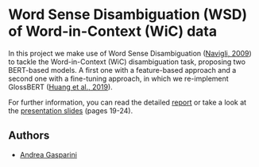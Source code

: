 # Word Sense Disambiguation (WSD) of Word-in-Context (WiC) data

In this project we make use of Word Sense Disambiguation ([Navigli, 2009](https://doi.org/10.1145/1459352.1459355)) to tackle the Word-in-Context (WiC) disambiguation task, proposing two BERT-based models.
A first one with a feature-based approach and a second one with a fine-tuning approach, in which we re-implement GlossBERT ([Huang et al., 2019](https://aclanthology.org/D19-1355)).

For further information, you can read the detailed [report](report.pdf) or take a look at the [presentation slides](presentation.pdf) (pages 19-24).

## Authors

- [Andrea Gasparini](https://github.com/andrea-gasparini)

<!--

# NLP-2021: Third Homework
This is the third homework of the NLP 2021 course at Sapienza University of Rome.

#### Instructor
* **Roberto Navigli**
	* Webpage: http://wwwusers.di.uniroma1.it/~navigli/

#### Teaching Assistants
* **Cesare Campagnano**
* **Pere-Lluís Huguet Cabot**

#### Course Info
* http://naviglinlp.blogspot.com/

## Requirements

* Ubuntu distribution
	* Either 19.10 or the current LTS are perfectly fine
	* If you do not have it installed, please use a virtual machine (or install it as your secondary OS). Plenty of tutorials online for this part
* [conda](https://docs.conda.io/projects/conda/en/latest/index.html), a package and environment management system particularly used for Python in the ML community

## Notes
Unless otherwise stated, all commands here are expected to be run from the root directory of this project

## Setup Environment

As mentioned in the slides, differently from previous years, this year we will be using Docker to remove any issue pertaining your code runnability. If test.sh runs
on your machine (and you do not edit any uneditable file), it will run on ours as well; we cannot stress enough this point.

Please note that, if it turns out it does not run on our side, and yet you claim it run on yours, the **only explanation** would be that you edited restricted files, 
messing up with the environment reproducibility: regardless of whether or not your code actually runs on your machine, if it does not run on ours, 
you will be failed automatically. **Only edit the allowed files**.

To run *test.sh*, we need to perform two additional steps:
* Install Docker
* Setup a client

For those interested, *test.sh* essentially setups a server exposing your model through a REST Api and then queries this server, evaluating your model.

### Install Docker

```
curl -fsSL get.docker.com -o get-docker.sh
sudo sh get-docker.sh
rm get-docker.sh
sudo usermod -aG docker $USER
```

Unfortunately, for the latter command to have effect, you need to **logout** and re-login. **Do it** before proceeding. For those who might be
unsure what *logout* means, simply reboot your Ubuntu OS.

### Setup Client

Your model will be exposed through a REST server. In order to call it, we need a client. The client has already been written
(the evaluation script) but it needs some dependecies to run. We will be using conda to create the environment for this client.

```
conda create -n nlp2021-hw3 python=3.7
conda activate nlp2021-hw3
pip install -r requirements.txt
```

## Run

*test.sh* is a simple bash script. To run it ONLY for WiC:

```
conda activate nlp2021-hw3
bash test.sh data/dev.jsonl
``` 

Actually, you can replace *data/dev.jsonl* to point to a different file, as far as the target file has the same format.

To run it for BOTH WiC AND WSD:
```
conda activate nlp2021-hw3
bash test.sh data/dev.jsonl data/dev_wsd.txt
```

If you hadn't changed *hw3/stud/model.py* yet when you run test.sh, the scores you just saw describe how a random baseline
behaves. To have *test.sh* evaluate your model, follow the instructions in the slide.

-->
